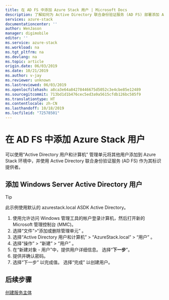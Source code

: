 ```yaml
---
title: 在 AD FS 中添加 Azure Stack 用户 | Microsoft Docs
description: 了解如何为 Active Directory 联合身份验证服务 (AD FS) 部署添加 Azure Stack 用户。
services: azure-stack
documentationcenter: ''
author: WenJason
manager: digimobile
editor: ''
ms.service: azure-stack
ms.workload: na
ms.tgt_pltfrm: na
ms.devlang: na
ms.topic: article
origin.date: 06/03/2019
ms.date: 10/21/2019
ms.author: v-jay
ms.reviewer: unknown
ms.lastreviewed: 06/03/2019
ms.openlocfilehash: a8ca3e64a84278446675d5052c3e4cbe85e12489
ms.sourcegitcommit: 713bd1d1b476cec5ed3a9a5615cfdb126bc585f9
ms.translationtype: HT
ms.contentlocale: zh-CN
ms.lasthandoff: 10/18/2019
ms.locfileid: "72578501"
---
```

# <a name="add-azure-stack-users-in-ad-fs"></a>在 AD FS 中添加 Azure Stack 用户
可以使用“Active Directory 用户和计算机”  管理单元将其他用户添加到 Azure Stack 环境中，并使用 Active Directory 联合身份验证服务 (AD FS) 作为其标识提供者。

## <a name="add-windows-server-active-directory-users"></a>添加 Windows Server Active Directory 用户
> [!TIP]
> 此示例使用默认的 azurestack.local ASDK Active Directory。 

1. 使用允许访问 Windows 管理工具的帐户登录计算机，然后打开新的 Microsoft 管理控制台 (MMC)。
2. 选择“文件”>“添加或删除管理单元”  。
3. 选择“Active Directory 用户和计算机”   > “AzureStack.local”   > “用户”  。
4. 选择“操作”   > “新建”   > “用户”  。
5. 在“新建对象 - 用户”中，提供用户详细信息。 选择“**下一步**”。
6. 提供并确认密码。
7. 选择“下一步”  以完成值。 选择“完成”  以创建用户。


## <a name="next-steps"></a>后续步骤
[创建服务主体](azure-stack-create-service-principals.md)
